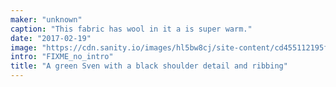 ```yaml
---
maker: "unknown"
caption: "This fabric has wool in it a is super warm."
date: "2017-02-19"
image: "https://cdn.sanity.io/images/hl5bw8cj/site-content/cd455112195f16c3e9e972e099831d228209769c-1080x1080.jpg"
intro: "FIXME_no_intro"
title: "A green Sven with a black shoulder detail and ribbing"
---
```



